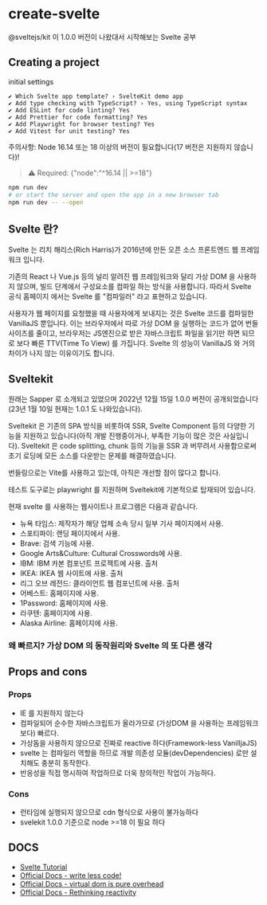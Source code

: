 # create-svelte

@sveltejs/kit 이 1.0.0 버전이 나왔대서 시작해보는 Svelte 공부

## Creating a project

initial settings

```shell
✔ Which Svelte app template? › SvelteKit demo app
✔ Add type checking with TypeScript? › Yes, using TypeScript syntax
✔ Add ESLint for code linting? Yes
✔ Add Prettier for code formatting? Yes
✔ Add Playwright for browser testing? Yes
✔ Add Vitest for unit testing? Yes
```

주의사항: Node 16.14 또는 18 이상의 버전이 필요합니다(17 버전은 지원하지 않습니다)!

> ⚠️ Required: {"node":"^16.14 || >=18"}

```bash
npm run dev
# or start the server and open the app in a new browser tab
npm run dev -- --open
```

## Svelte 란?

Svelte 는 리치 해리스(Rich Harris)가 2016년에 만든 오픈 소스 프론트엔드 웹 프레임워크 입니다.

기존의 React 나 Vue.js 등의 널리 알려진 웹 프레임워크와 달리 가상 DOM 을 사용하지 않으며, 빌드 단계에서 구성요소를 컴파일 하는 방식을 사용합니다.
따라서 Svelte 공식 홈페이지 에서는 Svelte 를 "컴파일러" 라고 표현하고 있습니다.

사용자가 웹 페이지를 요청했을 때 사용자에게 보내지는 것은 Svelte 코드를 컴파일한 VanillaJS 뿐입니다. 이는 브라우저에서 따로 가상 DOM 을 실행하는 코드가 없어 번들 사이즈를 줄이고, 브라우저는 JS엔진으로 받은 자바스크립트 파일을 읽기만 하면 되므로 보다 빠른 TTV(Time To View) 를 가집니다. Svelte 의 성능이 VanillaJS 와 거의 차이가 나지 않는 이유이기도 합니다.

## Sveltekit

원래는 Sapper 로 소개되고 있었으며 2022년 12월 15일 1.0.0 버전이 공개되었습니다(23년 1월 10일 현재는 1.0.1 도 나와있습니다).

Sveltekit 은 기존의 SPA 방식을 비롯하여 SSR, Svelte Component 등의 다양한 기능을 지원하고 있습니다(아직 개발 진행중이거나, 부족한 기능이 많은 것은 사실입니다). Sveltekit 은 code splitting, chunk 등의 기능을 SSR 과 버무려서 사용함으로써 초기 로딩에 모든 소스를 다운받는 문제를 해결하였습니다.

번들링으로는 Vite를 사용하고 있는데, 아직은 개선할 점이 많다고 합니다.

테스트 도구로는 playwright 를 지원하며 Sveltekit에 기본적으로 탑재되어 있습니다.

현재 svelte 를 사용하는 웹사이트나 프로그램은 다음과 같습니다.

- 뉴욕 타임스: 제작자가 해당 업체 소속 당시 일부 기사 페이지에서 사용.
- 스포티파이: 랜딩 페이지에서 사용.
- Brave: 검색 기능에 사용.
- Google Arts&Culture: Cultural Crosswords에 사용.
- IBM: IBM 카본 컴포넌트 프로젝트에 사용. 출처
- IKEA: IKEA 웹 사이트에 사용. 출처
- 리그 오브 레전드: 클라이언트 웹 컴포넌트에 사용. 출처
- 어베스트: 홈페이지에 사용.
- 1Password: 홈페이지에 사용.
- 라쿠텐: 홈페이지에 사용.
- Alaska Airline: 홈페이지에 사용.

### 왜 빠르지? 가상 DOM 의 동작원리와 Svelte 의 또 다른 생각

## Props and cons

### Props

- IE 를 지원하지 않는다
- 컴파일되어 순수한 자바스크립트가 올라가므로 (가상DOM 을 사용하는 프레임워크보다) 빠르다.
- 가상돔을 사용하지 않으므로 진짜로 reactive 하다(Framework-less VanilljaJS)
- svelte 는 컴파일러 역할을 하므로 개발 의존성 모듈(devDependencies) 로만 설치해도 충분히 동작한다.
- 반응성을 직접 명시하여 작업하므로 더욱 창의적인 작업이 가능하다.

### Cons

- 런타임에 실행되지 않으므로 cdn 형식으로 사용이 불가능하다
- svelekit 1.0.0 기준으로 node >=18 이 필요 하다

## DOCS

- [Svelte Tutorial](./docs/officialDocs/svelte-tutorial.md)
- [Official Docs - write less code!](./docs/officialDocs/write-less-code.md)
- [Official Docs - virtual dom is pure overhead](./docs/officialDocs/virtual-dom-is-pure-overhead.md)
- [Official Docs - Rethinking reactivity](./docs/officialDocs/rethinking-reactivity.md)
